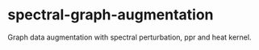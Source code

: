 # spectral-graph-augmentation
Graph data augmentation with spectral perturbation, ppr and heat kernel.
